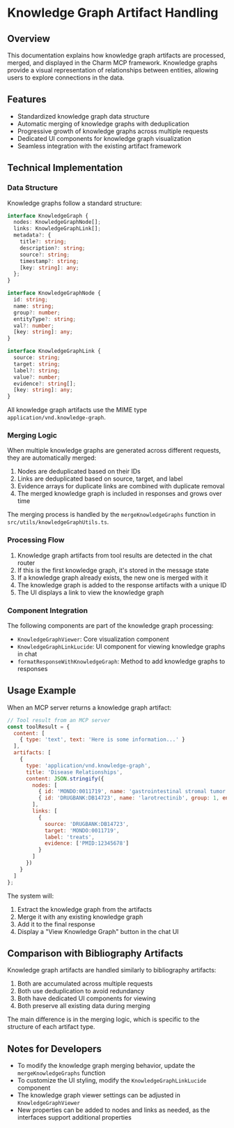 # Knowledge Graph Artifact Handling

## Overview

This documentation explains how knowledge graph artifacts are processed, merged, and displayed in the Charm MCP framework. Knowledge graphs provide a visual representation of relationships between entities, allowing users to explore connections in the data.

## Features

- Standardized knowledge graph data structure
- Automatic merging of knowledge graphs with deduplication
- Progressive growth of knowledge graphs across multiple requests
- Dedicated UI components for knowledge graph visualization
- Seamless integration with the existing artifact framework

## Technical Implementation

### Data Structure

Knowledge graphs follow a standard structure:

```typescript
interface KnowledgeGraph {
  nodes: KnowledgeGraphNode[];
  links: KnowledgeGraphLink[];
  metadata?: {
    title?: string;
    description?: string;
    source?: string;
    timestamp?: string;
    [key: string]: any;
  };
}

interface KnowledgeGraphNode {
  id: string;
  name: string;
  group?: number;
  entityType?: string;
  val?: number;
  [key: string]: any;
}

interface KnowledgeGraphLink {
  source: string;
  target: string;
  label?: string;
  value?: number;
  evidence?: string[];
  [key: string]: any;
}
```

All knowledge graph artifacts use the MIME type `application/vnd.knowledge-graph`.

### Merging Logic

When multiple knowledge graphs are generated across different requests, they are automatically merged:

1. Nodes are deduplicated based on their IDs
2. Links are deduplicated based on source, target, and label
3. Evidence arrays for duplicate links are combined with duplicate removal
4. The merged knowledge graph is included in responses and grows over time

The merging process is handled by the `mergeKnowledgeGraphs` function in `src/utils/knowledgeGraphUtils.ts`.

### Processing Flow

1. Knowledge graph artifacts from tool results are detected in the chat router
2. If this is the first knowledge graph, it's stored in the message state
3. If a knowledge graph already exists, the new one is merged with it
4. The knowledge graph is added to the response artifacts with a unique ID
5. The UI displays a link to view the knowledge graph

### Component Integration

The following components are part of the knowledge graph processing:

- `KnowledgeGraphViewer`: Core visualization component
- `KnowledgeGraphLinkLucide`: UI component for viewing knowledge graphs in chat
- `formatResponseWithKnowledgeGraph`: Method to add knowledge graphs to responses

## Usage Example

When an MCP server returns a knowledge graph artifact:

```javascript
// Tool result from an MCP server
const toolResult = {
  content: [
    { type: 'text', text: 'Here is some information...' }
  ],
  artifacts: [
    {
      type: 'application/vnd.knowledge-graph',
      title: 'Disease Relationships',
      content: JSON.stringify({
        nodes: [
          { id: 'MONDO:0011719', name: 'gastrointestinal stromal tumor', group: 3, entityType: 'Disease' },
          { id: 'DRUGBANK:DB14723', name: 'larotrectinib', group: 1, entityType: 'Drug' }
        ],
        links: [
          { 
            source: 'DRUGBANK:DB14723', 
            target: 'MONDO:0011719', 
            label: 'treats',
            evidence: ['PMID:12345678'] 
          }
        ]
      })
    }
  ]
};
```

The system will:
1. Extract the knowledge graph from the artifacts
2. Merge it with any existing knowledge graph
3. Add it to the final response
4. Display a "View Knowledge Graph" button in the chat UI

## Comparison with Bibliography Artifacts

Knowledge graph artifacts are handled similarly to bibliography artifacts:

1. Both are accumulated across multiple requests
2. Both use deduplication to avoid redundancy
3. Both have dedicated UI components for viewing
4. Both preserve all existing data during merging

The main difference is in the merging logic, which is specific to the structure of each artifact type.

## Notes for Developers

- To modify the knowledge graph merging behavior, update the `mergeKnowledgeGraphs` function
- To customize the UI styling, modify the `KnowledgeGraphLinkLucide` component
- The knowledge graph viewer settings can be adjusted in `KnowledgeGraphViewer`
- New properties can be added to nodes and links as needed, as the interfaces support additional properties 